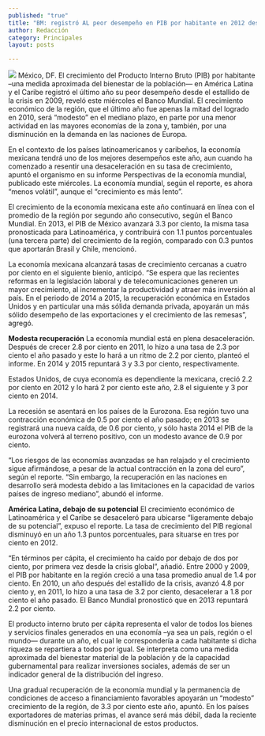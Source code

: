 ```yaml
---
published: "true"
title: "BM: registró AL peor desempeño en PIB por habitante en 2012 desde la crisis de 2009"
author: Redacción
category: Principales
layout: posts

---
```


![](http://i.imgur.com/5KclDjUm.jpg)
México, DF. El crecimiento del Producto Interno Bruto (PIB) por habitante –una medida aproximada del bienestar de la población— en América Latina y el Caribe registró el último año su peor desempeño desde el estallido de la crisis en 2009, reveló este miércoles el Banco Mundial. El crecimiento económico de la región, que el último año fue apenas la mitad del logrado en 2010, será “modesto” en el mediano plazo, en parte por una menor actividad en las mayores economías de la zona y, también, por una disminución en la demanda en las naciones de Europa.

En el contexto de los países latinoamericanos y caribeños, la economía mexicana tendrá uno de los mejores desempeños este año, aun cuando ha comenzado a resentir una desaceleración en su tasa de crecimiento, apuntó el organismo en su informe Perspectivas de la economía mundial, publicado este miércoles. La economía mundial, según el reporte, es ahora “menos volátil”, aunque el “crecimiento es más lento”.

El crecimiento de la economía mexicana este año continuará en línea con el promedio de la región por segundo año consecutivo, según el Banco Mundial. En 2013, el PIB de México avanzará 3.3 por ciento, la misma tasa pronosticada para Latinoamérica, y contribuirá con 1.1 puntos porcentuales (una tercera parte) del crecimiento de la región, comparado con 0.3 puntos que aportarán Brasil y Chile, mencionó.

La economía mexicana alcanzará tasas de crecimiento cercanas a cuatro por ciento en el siguiente bienio, anticipó. “Se espera que las recientes reformas en la legislación laboral y de telecomunicaciones generen un mayor crecimiento, al incrementar la productividad y atraer más inversión al país. En el periodo de 2014 a 2015, la recuperación económica en Estados Unidos y en particular una más sólida demanda privada, apoyarán un más sólido desempeño de las exportaciones y el crecimiento de las remesas”, agregó.

**Modesta recuperación**
La economía mundial está en plena desaceleración. Después de crecer 2.8 por ciento en 2011, lo hizo a una tasa de 2.3 por ciento el año pasado y este lo hará a un ritmo de 2.2 por ciento, planteó el informe. En 2014 y 2015 repuntará 3 y 3.3 por ciento, respectivamente.

Estados Unidos, de cuya economía es dependiente la mexicana, creció 2.2 por ciento en 2012 y lo hará 2 por ciento este año, 2.8 el siguiente y 3 por ciento en 2014.

La recesión se asentará en los países de la Eurozona. Esa región tuvo una contracción económica de 0.5 por ciento el año pasado; en 2013 se registrará una nueva caída, de 0.6 por ciento, y sólo hasta 2014 el PIB de la eurozona volverá al terreno positivo, con un modesto avance de 0.9 por ciento.

“Los riesgos de las economías avanzadas se han relajado y el crecimiento sigue afirmándose, a pesar de la actual contracción en la zona del euro”, según el reporte. “Sin embargo, la recuperación en las naciones en desarrollo será modesta debido a las limitaciones en la capacidad de varios países de ingreso mediano”, abundó el informe.

**América Latina, debajo de su potencial**
El crecimiento económico de Latinoamérica y el Caribe se desaceleró para ubicarse “ligeramente debajo de su potencial”, expuso el reporte. La tasa de crecimiento del PIB regional disminuyó en un año 1.3 puntos porcentuales, para situarse en tres por ciento en 2012.

“En términos per cápita, el crecimiento ha caído por debajo de dos por ciento, por primera vez desde la crisis global”, añadió. Entre 2000 y 2009, el PIB por habitante en la región creció a una tasa promedio anual de 1.4 por ciento. En 2010, un año después del estallido de la crisis, avanzó 4.8 por ciento y, en 2011, lo hizo a una tasa de 3.2 por ciento, desacelerar a 1.8 por ciento el año pasado. El Banco Mundial pronosticó que en 2013 repuntará 2.2 por ciento.

El producto interno bruto per cápita representa el valor de todos los bienes y servicios finales generados en una economía –ya sea un país, región o el mundo— durante un año, el cual le correspondería a cada habitante si dicha riqueza se repartiera a todos por igual. Se interpreta como una medida aproximada del bienestar material de la población y de la capacidad gubernamental para realizar inversiones sociales, además de ser un indicador general de la distribución del ingreso.

Una gradual recuperación de la economía mundial y la permanencia de condiciones de acceso a financiamiento favorables apoyarán un “modesto” crecimiento de la región, de 3.3 por ciento este año, apuntó. En los países exportadores de materias primas, el avance será más débil, dada la reciente disminución en el precio internacional de estos productos.
